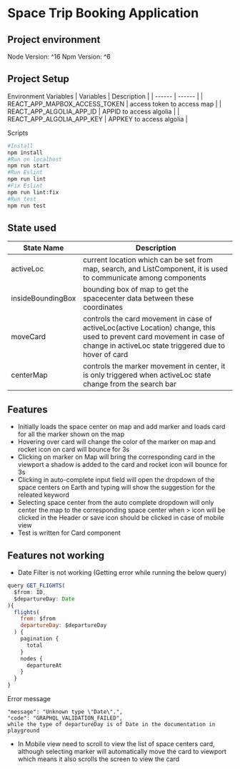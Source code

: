 # Space Trip Booking Application

## Project environment
Node Version: ^16
Npm Version: ^6

## Project Setup
Environment Variables
| Variables | Description |
| ------ | ------ |
| REACT_APP_MAPBOX_ACCESS_TOKEN | access token to access map |
| REACT_APP_ALGOLIA_APP_ID | APPID to access algolia |
| REACT_APP_ALGOLIA_APP_KEY | APPKEY to access algolia |

Scripts
```sh
#Install
npm install
#Run on localhost
npm run start
#Run Eslint
npm run lint
#Fix Eslint
npm run lint:fix
#Run test
npm run test
```
## State used
| State Name | Description |
| ------ | ------ |
| activeLoc | current location which can be set from map, search, and ListComponent, it is used to communicate among components |
| insideBoundingBox | bounding box of map to get the spacecenter data between these coordinates |
| moveCard | controls the card movement in case of activeLoc(active Location) change, this used to prevent card movement in case of change in activeLoc state triggered due to hover of card |
| centerMap | controls the marker movement in center, it is only triggered when activeLoc state change from the search bar |

## Features
- Initially loads the space center on map and add marker and loads card for all the marker shown on the map
- Hovering over card will change the color of the marker on map and rocket icon on card will bounce for 3s
- Clicking on marker on Map will bring the corresponding card in the viewport a shadow is added to the card and rocket icon will bounce for 3s
- Clicking in auto-complete input field will open the dropdown of the space centers on Earth and typing will show the suggestion for the releated keyword
- Selecting space center from the auto complete dropdown will only center the map to the corresponding space center when > icon will be clicked in the Header or save icon should be clicked in case of mobile view
- Test is written for Card component

## Features not working
- Date Filter is not working (Getting error while running the below query)
```js
query GET_FLIGHTS(
  $from: ID,
  $departureDay: Date
){
  flights(
    from: $from
    departureDay: $departureDay
  ) {
    pagination {
      total
    }
    nodes {
      departureAt
    }
  }
}
```
Error message
```
"message": "Unknown type \"Date\".",
"code": "GRAPHQL_VALIDATION_FAILED",
while the type of departureDay is of Date in the documentation in playground
```
- In Mobile view need to scroll to view the list of space centers card, although selecting marker will automatically move the card to viewport which means it also scrolls the screen to view the card